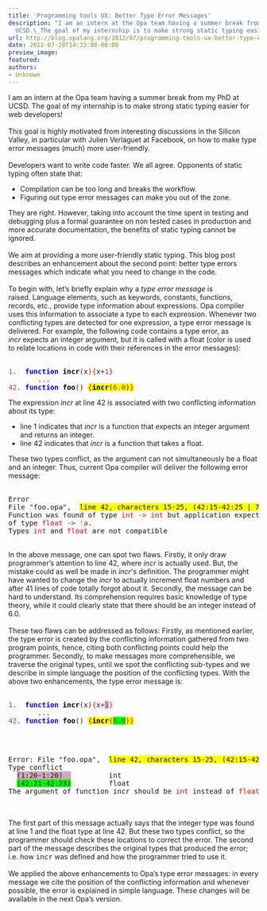 ```yaml
---
title: 'Programming tools UX: Better Type Error Messages'
description: "I am an intern at the Opa team having a summer break from my PhD at
  UCSD.\_The goal of my internship is to make strong static typing easier f..."
url: http://blog.opalang.org/2012/07/programming-tools-ux-better-type-error.html
date: 2012-07-20T14:33:00-00:00
preview_image:
featured:
authors:
- Unknown
---
```


<div dir="ltr" style="text-align: left;" trbidi="on"><div class="content"><div class="sect1"><div class="sectionbody"><div class="paragraph">I am an intern at the Opa team having a summer break from my PhD at UCSD.&nbsp;The goal of my internship is to make strong static typing easier for web developers!<br/>
<br/>
This goal is highly motivated from interesting discussions in the Silicon Valley, in particular with Julien Verlaguet at Facebook, on how to make type error messages (much) more user-friendly.<br/>
<br/>
Developers want to write code faster. We all agree.&nbsp;Opponents of static typing often state that:<br/>
<div style="text-align: left;"></div><ul style="text-align: left;"><li>Compilation can be<span style="color: red;"> </span>too long and breaks the workflow.</li>
<li>Figuring out type error messages can make you out of the zone.</li>
</ul>They are right. However, taking into account the time spent in testing and debugging plus a formal guarantee on non tested cases in production and more accurate documentation, the benefits of static typing cannot be ignored.<br/>
<div style="text-align: left;"><br/>
We aim at providing a more user-friendly static typing. This blog post describes an enhancement about the second point: better type errors messages which indicate what you need to change in the code.</div><div style="text-align: left;"></div><div style="text-align: left;"><br/>
</div>To begin with, let&rsquo;s briefly explain why a <em>type error message</em> is raised.&nbsp;Language elements, such as keywords, constants, functions, records, etc., provide&nbsp;type information about expressions.&nbsp;Opa compiler uses this information to associate a type to each expression.&nbsp;Whenever two conflicting types are detected for one expression, a type error&nbsp;message is delivered. For example, the following code contains a type error, as <i>incr</i>&nbsp;expects an integer argument, but it is called with a float&nbsp;(color is used to relate locations in code with their references in the error messages):</div><div class="listingblock"><div class="content"><br/>
<pre><tt><span style="color: #993399;">1</span><span style="color: #990000;">.</span>  <span style="font-weight: bold;"><span style="color: blue;">function</span></span> <span style="font-weight: bold;"><span style="color: black;">incr</span></span><span style="color: #990000;">(</span>x<span style="color: #990000;">)</span><span style="color: red;">{</span>x<span style="color: #990000;">+</span><span style="color: #993399;">1</span><span style="color: red;">}</span>
       <span style="color: #990000;">...</span>
<span style="color: #993399;">42</span><span style="color: #990000;">.</span> <span style="font-weight: bold;"><span style="color: blue;">function</span></span> <span style="font-weight: bold;"><span style="color: black;">foo</span></span><span style="color: #990000;">()</span> <span class="Apple-style-span" style="background-color: yellow;"><span style="color: red;">{</span><span style="font-weight: bold;"><span style="color: black;">incr</span></span><span style="color: #990000;">(</span><span style="color: #993399;">6.0</span><span style="color: #990000;">)</span><span style="color: red;">}</span></span></tt></pre></div></div><div class="paragraph">The expression <em>incr</em>&nbsp;at line 42 is associated with&nbsp;two conflicting information about its type:</div><div class="ulist"><ul><li>line 1 indicates that <em>incr</em>&nbsp;is a function that&nbsp;expects an integer argument and returns an integer.<br/>
</li>
<li>line 42 indicates that&nbsp;<em>incr</em>&nbsp;is a function that takes a float.<br/>
</li>
</ul></div><div class="paragraph">These two types conflict, as&nbsp;the argument can not simultaneously be&nbsp;a float and an integer. Thus, current Opa compiler&nbsp;will deliver the following error message:<br/>
<br/>
</div><div class="listingblock"><div class="content"><pre>Error
File &quot;foo.opa&quot;,  <span style="background-color: yellow;">line 42, characters 15-25, (42:15-42:25 | 77-87)</span>
<tt>Function was found of type <span class="Apple-style-span" style="color: red;">int -&gt; int</span> but application expects it to be
of type <span class="Apple-style-span" style="color: red;">float -&gt; 'a</span>.
Types <span class="Apple-style-span" style="color: red;">int</span> and <span class="Apple-style-span" style="color: red;">float</span> are not compatible</tt></pre></div></div><div class="paragraph"><br/>
In the above message, one can spot two flaws.&nbsp;Firstly, it only draw programmer&rsquo;s attention to line 42,&nbsp;where <em>incr&nbsp;</em>is actually used.&nbsp;But, the mistake could as well be made in <em>incr</em>'s definition.&nbsp;The programmer might have wanted to change the&nbsp;<i>incr</i>&nbsp;to actually increment float numbers&nbsp;and after 41 lines of code totally forgot about it.&nbsp;Secondly, the message can be hard to understand.&nbsp;Its comprehension requires basic knowledge of type theory,&nbsp;while it could clearly state that there should be an integer instead of 6.0.</div><div class="paragraph"><br/>
These two flaws can be addressed as follows:&nbsp;Firstly, as mentioned earlier, the type error is created by the conflicting&nbsp;information gathered from two program points,&nbsp;hence, citing both conflicting points could help the programmer.&nbsp;Secondly, to make messages more comprehensible, we traverse the original types, until we spot the conflicting sub-types and we describe in simple language the position of the conflicting types.&nbsp;With the above two enhancements, the type error message is:<br/>
<br/>
</div><div class="listingblock"><div class="content"><pre><span style="color: #993399;">1</span><span style="color: #990000;">.</span>  <span style="font-weight: bold;"><span style="color: blue;">function</span></span> <span style="font-weight: bold;"><span style="color: black;">incr</span></span><span style="color: #990000;">(</span>x<span style="color: #990000;">)</span><span style="color: red;">{</span>x<span style="background-color: white; color: #990000;">+</span><span style="background-color: #d5a6bd; color: #993399;">1</span><span style="color: red;">}</span>
       <span style="color: #990000;">...</span>
<span style="color: #993399;">42</span><span style="color: #990000;">.</span> <span style="font-weight: bold;"><span style="color: blue;">function</span></span><span class="Apple-style-span" style="background-color: white;"> <span style="font-weight: bold;"><span style="color: black;">foo</span></span></span><span style="color: #990000;">()</span> <span style="background-color: yellow; color: red;">{</span><span style="background-color: yellow; font-weight: bold;"><span style="color: black;">incr</span></span><span style="background-color: yellow; color: #990000;">(</span><span style="background-color: lime; color: #993399;">6.0</span><span style="background-color: yellow; color: #990000;">)</span><span style="background-color: yellow; color: red;">}
</span></pre></div></div><br/>
<br/>
<div class="listingblock"><div class="content"><pre>Error: <tt>File &quot;foo.opa&quot;,  <span style="background-color: yellow;">line 42, characters 15-25, (42:15-42:25 | 77-87)</span>
Type conflict
  <span class="Apple-style-span" style="background-color: #d5a6bd;">(1:20-1:20)  </span>         int
  <span style="background-color: lime;">(42:21-42:23)</span>         float
<div></div>The argument of function incr should be <span class="Apple-style-span" style="color: red;">int</span> instead of <span class="Apple-style-span" style="color: red;">float</span>
 </tt></pre></div></div><br/>
<div class="paragraph">The first part of this message actually says that&nbsp;the integer type was found at line 1 and the float type at line 42.&nbsp;But these two types conflict, so the programmer should check these locations&nbsp;to correct the error.&nbsp;The second part of the message describes the original types&nbsp;that produced the error; i.e. how <tt>incr</tt>&nbsp;was defined and how&nbsp;the programmer tried to use it.<br/>
<br/>
</div><div class="paragraph">We applied the above enhancements to Opa&rsquo;s type error messages:&nbsp;in every message we cite the position of the conflicting information and&nbsp;whenever possible, the error is explained in simple language. These changes will be available in the next Opa&rsquo;s version.</div></div></div></div></div>
